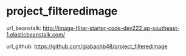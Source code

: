 # project_filteredimage

url_beanstalk: http://image-filter-starter-code-dev222.ap-southeast-1.elasticbeanstalk.com/

url_github: https://github.com/giabaohb48/project_filteredimage
